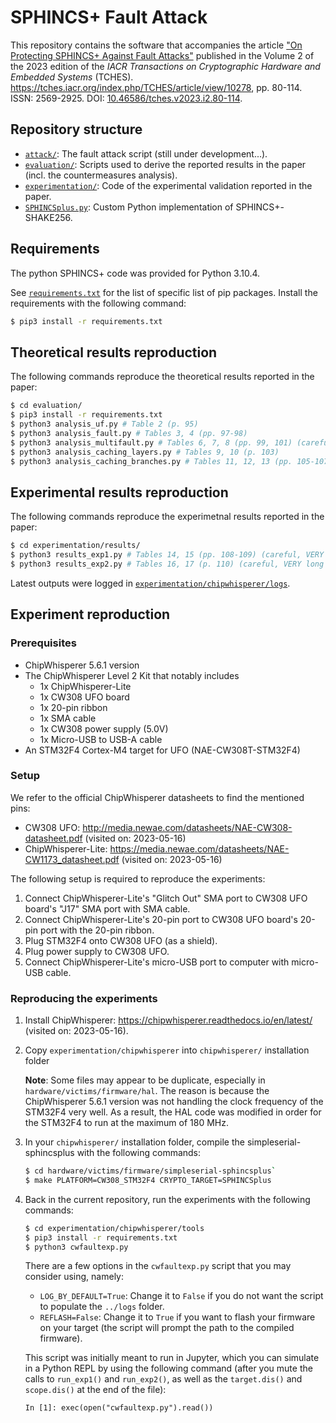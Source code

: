 # SPHINCS+ Fault Attack

This repository contains the software that accompanies the article ["On Protecting SPHINCS+ Against Fault Attacks"](https://tches.iacr.org/index.php/TCHES/article/view/10278) published in the Volume 2 of the 2023 edition of the *IACR Transactions on Cryptographic Hardware and Embedded Systems* (TCHES). https://tches.iacr.org/index.php/TCHES/article/view/10278, pp. 80-114. ISSN: 2569-2925. DOI: [10.46586/tches.v2023.i2.80-114](https://doi.org/10.46586/tches.v2023.i2.80-114).

## Repository structure

* [`attack/`](attack/): The fault attack script (still under development...).
* [`evaluation/`](evaluation/): Scripts used to derive the reported results in the paper (incl. the countermeasures analysis).
* [`experimentation/`](experimentation/): Code of the experimental validation reported in the paper.
* [`SPHINCSplus.py`](SPHINCSplus.py): Custom Python implementation of SPHINCS+-SHAKE256.

## Requirements

The python SPHINCS+ code was provided for Python 3.10.4.

See [`requirements.txt`](requirements.txt) for the list of specific list of pip packages. Install the requirements with the following command:

```bash
$ pip3 install -r requirements.txt
```

## Theoretical results reproduction

The following commands reproduce the theoretical results reported in the paper:

```bash
$ cd evaluation/
$ pip3 install -r requirements.txt
$ python3 analysis_uf.py # Table 2 (p. 95)
$ python3 analysis_fault.py # Tables 3, 4 (pp. 97-98)
$ python3 analysis_multifault.py # Tables 6, 7, 8 (pp. 99, 101) (careful, long runtime!)
$ python3 analysis_caching_layers.py # Tables 9, 10 (p. 103)
$ python3 analysis_caching_branches.py # Tables 11, 12, 13 (pp. 105-107)
```

## Experimental results reproduction

The following commands reproduce the experimetnal results reported in the paper:

```bash
$ cd experimentation/results/
$ python3 results_exp1.py # Tables 14, 15 (pp. 108-109) (careful, VERY long runtime!)
$ python3 results_exp2.py # Tables 16, 17 (p. 110) (careful, VERY long runtime!)
```

Latest outputs were logged in [`experimentation/chipwhisperer/logs`](experimentation/chipwhisperer/logs).

## Experiment reproduction

### Prerequisites

 * ChipWhisperer 5.6.1 version
 * The ChipWhisperer Level 2 Kit that notably includes
 	- 1x ChipWhisperer-Lite
 	- 1x CW308 UFO board
 	- 1x 20-pin ribbon
 	- 1x SMA cable
 	- 1x CW308 power supply (5.0V)
 	- 1x Micro-USB to USB-A cable
 * An STM32F4 Cortex-M4 target for UFO (NAE-CW308T-STM32F4)

### Setup

We refer to the official ChipWhisperer datasheets to find the mentioned pins:

* CW308 UFO: http://media.newae.com/datasheets/NAE-CW308-datasheet.pdf (visited on: 2023-05-16)
* ChipWhisperer-Lite: https://media.newae.com/datasheets/NAE-CW1173_datasheet.pdf (visited on: 2023-05-16)

The following setup is required to reproduce the experiments:

1. Connect ChipWhisperer-Lite's "Glitch Out" SMA port to CW308 UFO board's "J17" SMA port with SMA cable.
2. Connect ChipWhisperer-Lite's 20-pin port to CW308 UFO board's 20-pin port with the 20-pin ribbon.
3. Plug STM32F4 onto CW308 UFO (as a shield).
4. Plug power supply to CW308 UFO.
5. Connect ChipWhisperer-Lite's micro-USB port to computer with micro-USB cable.

### Reproducing the experiments

1. Install ChipWhisperer: https://chipwhisperer.readthedocs.io/en/latest/ (visited on: 2023-05-16).
2. Copy `experimentation/chipwhisperer` into `chipwhisperer/` installation folder

    **Note**: Some files may appear to be duplicate, especially in `hardware/victims/firmware/hal`. The reason is because the ChipWhisperer 5.6.1 version was not handling the clock frequency of the STM32F4 very well. As a result, the HAL code was modified in order for the STM32F4 to run at the maximum of 180 MHz.

3. In your `chipwhisperer/` installation folder, compile the simpleserial-sphincsplus with the following commands:

    ```bash
    $ cd hardware/victims/firmware/simpleserial-sphincsplus`
    $ make PLATFORM=CW308_STM32F4 CRYPTO_TARGET=SPHINCSplus
    ```

4. Back in the current repository, run the experiments with the following commands:

    ```bash
    $ cd experimentation/chipwhisperer/tools
    $ pip3 install -r requirements.txt
    $ python3 cwfaultexp.py
    ```

    There are a few options in the `cwfaultexp.py` script that you may consider using, namely:

    * `LOG_BY_DEFAULT=True`: Change it to `False` if you do not want the script to populate the `../logs` folder.
    * `REFLASH=False`: Change it to `True` if you want to flash your firmware on your target (the script will prompt the path to the compiled firmware).

    This script was initially meant to run in Jupyter, which you can simulate in a Python REPL by using the following command (after you mute the calls to `run_exp1()` and `run_exp2()`, as well as the `target.dis()` and `scope.dis()` at the end of the file):

    ```In [1]: exec(open("cwfaultexp.py").read())```